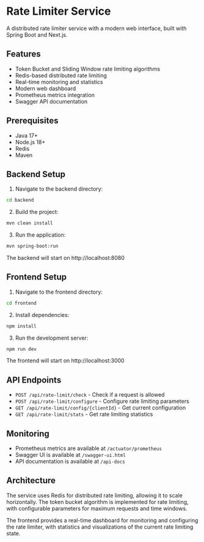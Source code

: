 # Rate Limiter Service

A distributed rate limiter service with a modern web interface, built with Spring Boot and Next.js.

## Features

- Token Bucket and Sliding Window rate limiting algorithms
- Redis-based distributed rate limiting
- Real-time monitoring and statistics
- Modern web dashboard
- Prometheus metrics integration
- Swagger API documentation

## Prerequisites

- Java 17+
- Node.js 18+
- Redis
- Maven

## Backend Setup

1. Navigate to the backend directory:
```bash
cd backend
```

2. Build the project:
```bash
mvn clean install
```

3. Run the application:
```bash
mvn spring-boot:run
```

The backend will start on http://localhost:8080

## Frontend Setup

1. Navigate to the frontend directory:
```bash
cd frontend
```

2. Install dependencies:
```bash
npm install
```

3. Run the development server:
```bash
npm run dev
```

The frontend will start on http://localhost:3000

## API Endpoints

- `POST /api/rate-limit/check` - Check if a request is allowed
- `POST /api/rate-limit/configure` - Configure rate limiting parameters
- `GET /api/rate-limit/config/{clientId}` - Get current configuration
- `GET /api/rate-limit/stats` - Get rate limiting statistics

## Monitoring

- Prometheus metrics are available at `/actuator/prometheus`
- Swagger UI is available at `/swagger-ui.html`
- API documentation is available at `/api-docs`

## Architecture

The service uses Redis for distributed rate limiting, allowing it to scale horizontally. The token bucket algorithm is implemented for rate limiting, with configurable parameters for maximum requests and time windows.

The frontend provides a real-time dashboard for monitoring and configuring the rate limiter, with statistics and visualizations of the current rate limiting state. 
